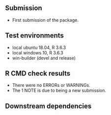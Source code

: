 ## Submission
* First submission of the package.

## Test environments
* local ubuntu 18.04, R 3.6.3
* local windows 10, R 3.6.3
* win-builder (devel and release)

## R CMD check results
* There were no ERRORs or WARNINGs.
* The 1 NOTE is due to being a new submission.

## Downstream dependencies

